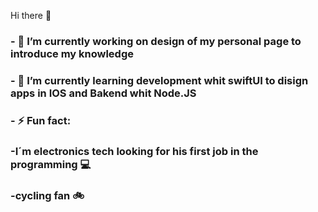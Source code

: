  Hi there 👋

### - 🔭 I’m currently working on design of my personal page to introduce my knowledge
### - 🌱 I’m currently learning development whit swiftUI to disign apps in IOS and Bakend whit Node.JS
### - ⚡ Fun fact: 
###  -I´m electronics tech looking for his first job in the programming 💻
###  -cycling fan 🚲

<!--
**loky98/loky98** is a ✨ _special_ ✨ repository because its `README.md` (this file) appears on your GitHub profile.

Here are some ideas to get you started:

- 👯 I’m looking to collaborate on ...
- 🤔 I’m looking for help with ...
- 💬 Ask me about ...
- 📫 How to reach me: ...
- 😄 Pronouns: ...
- ⚡ Fun fact: ...
-->
